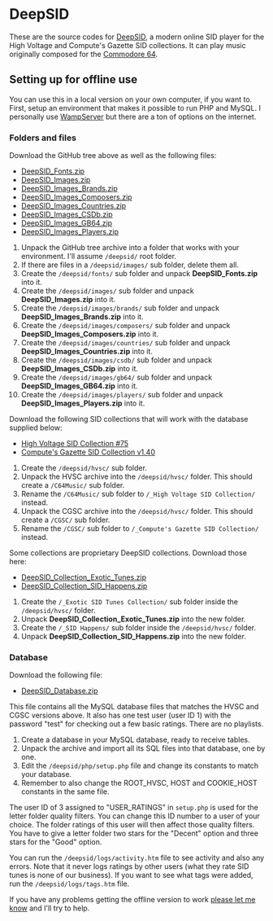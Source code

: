 # DeepSID

These are the source codes for [DeepSID](http://deepsid.chordian.net), a modern online SID player for the High Voltage and Compute's Gazette SID collections. It can play music originally composed for the [Commodore 64](https://en.wikipedia.org/wiki/Commodore_64).

## Setting up for offline use

You can use this in a local version on your own computer, if you want to. First, setup an environment that makes it possible to run PHP and MySQL. I personally use [WampServer](http://wampserver.aviatechno.net/?lang=en) but there are a ton of options on the internet.

### Folders and files

Download the GitHub tree above as well as the following files:

* [DeepSID_Fonts.zip](https://chordian.net/files/deepsid/DeepSID_Fonts.zip)
* [DeepSID_Images.zip](https://chordian.net/files/deepsid/DeepSID_Images.zip)
* [DeepSID_Images_Brands.zip](https://chordian.net/files/deepsid/DeepSID_Images_Brands.zip)
* [DeepSID_Images_Composers.zip](https://chordian.net/files/deepsid/DeepSID_Images_Composers.zip)
* [DeepSID_Images_Countries.zip](https://chordian.net/files/deepsid/DeepSID_Images_Countries.zip)
* [DeepSID_Images_CSDb.zip](https://chordian.net/files/deepsid/DeepSID_Images_CSDb.zip)
* [DeepSID_Images_GB64.zip](https://chordian.net/files/deepsid/DeepSID_Images_GB64.zip)
* [DeepSID_Images_Players.zip](https://chordian.net/files/deepsid/DeepSID_Images_Players.zip)

1. Unpack the GitHub tree archive into a folder that works with your environment. I'll assume `/deepsid/` root folder.
2. If there are files in a `/deepsid/images/` sub folder, delete them all.
3. Create the `/deepsid/fonts/` sub folder and unpack **DeepSID_Fonts.zip** into it.
4. Create the `/deepsid/images/` sub folder and unpack **DeepSID_Images.zip** into it.
5. Create the `/deepsid/images/brands/` sub folder and unpack **DeepSID_Images_Brands.zip** into it.
6. Create the `/deepsid/images/composers/` sub folder and unpack **DeepSID_Images_Composers.zip** into it.
7. Create the `/deepsid/images/countries/` sub folder and unpack **DeepSID_Images_Countries.zip** into it.
8. Create the `/deepsid/images/csdb/` sub folder and unpack **DeepSID_Images_CSDb.zip** into it.
9. Create the `/deepsid/images/gb64/` sub folder and unpack **DeepSID_Images_GB64.zip** into it.
10. Create the `/deepsid/images/players/` sub folder and unpack **DeepSID_Images_Players.zip** into it.

Download the following SID collections that will work with the database supplied below:

* [High Voltage SID Collection #75](http://www.prg.dtu.dk/HVSC/HVSC_75-all-of-them.7z)
* [Compute's Gazette SID Collection v1.40](http://www.c64music.co.uk/CGSC_v140.7z)

1. Create the `/deepsid/hvsc/` sub folder.
2. Unpack the HVSC archive into the `/deepsid/hvsc/` folder. This should create a `/C64Music/` sub folder.
3. Rename the `/C64Music/` sub folder to `/_High Voltage SID Collection/` instead.
4. Unpack the CGSC archive into the `/deepsid/hvsc/` folder. This should create a `/CGSC/` sub folder.
5. Rename the `/CGSC/` sub folder to `/_Compute's Gazette SID Collection/` instead.

Some collections are proprietary DeepSID collections. Download those here:

* [DeepSID_Collection_Exotic_Tunes.zip](https://chordian.net/files/deepsid/DeepSID_Collection_Exotic_Tunes.zip)
* [DeepSID_Collection_SID_Happens.zip](https://chordian.net/files/deepsid/DeepSID_Collection_SID_Happens.zip)

1. Create the `/_Exotic SID Tunes Collection/` sub folder inside the `/deepsid/hvsc/` folder.
2. Unpack **DeepSID_Collection_Exotic_Tunes.zip** into the new folder.
3. Create the `/_SID Happens/` sub folder inside the `/deepsid/hvsc/` folder.
4. Unpack **DeepSID_Collection_SID_Happens.zip** into the new folder.

### Database

Download the following file:

* [DeepSID_Database.zip](https://chordian.net/files/deepsid/DeepSID_Database.zip)

This file contains all the MySQL database files that matches the HVSC and CGSC versions above. It also has one test user (user ID 1) with the password "test" for checking out a few basic ratings. There are no playlists.

1. Create a database in your MySQL database, ready to receive tables.
2. Unpack the archive and import all its SQL files into that database, one by one.
3. Edit the `/deepsid/php/setup.php` file and change its constants to match your database.
4. Remember to also change the ROOT_HVSC, HOST and COOKIE_HOST constants in the same file.

The user ID of 3 assigned to "USER_RATINGS" in `setup.php` is used for the letter folder quality filters. You can change this ID number to a user of your choice. The folder ratings of this user will then affect those quality filters. You have to give a letter folder two stars for the "Decent" option and three stars for the "Good" option.

You can run the `/deepsid/logs/activity.htm` file to see activity and also any errors. Note that it never logs ratings by other users (what they rate SID tunes is none of our business). If you want to see what tags were added, run the `/deepsid/logs/tags.htm` file.

If you have any problems getting the offline version to work [please let me know](mailto:chordian@gmail.com) and I'll try to help.
